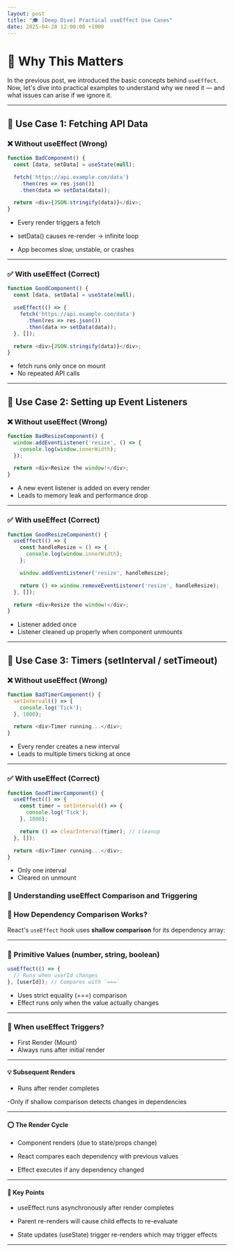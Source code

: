 ```yaml
---
layout: post
title: "🎓 [Deep Dive] Practical useEffect Use Cases"
date: 2025-04-28 12:00:00 +1000
---
```


# 🎯 Why This Matters

In the previous post, we introduced the basic concepts behind `useEffect`.
Now, let's dive into practical examples to understand why we need it — and what issues can arise if we ignore it.

---

## 📌 Use Case 1: Fetching API Data

### ❌ Without useEffect (Wrong)

```js
function BadComponent() {
  const [data, setData] = useState(null);

  fetch('https://api.example.com/data')
    .then(res => res.json())
    .then(data => setData(data));

  return <div>{JSON.stringify(data)}</div>;
}
```

- Every render triggers a fetch

- setData() causes re-render → infinite loop

- App becomes slow, unstable, or crashes


---

### ✅ With useEffect (Correct)

```js
function GoodComponent() {
  const [data, setData] = useState(null);

  useEffect(() => {
    fetch('https://api.example.com/data')
      .then(res => res.json())
      .then(data => setData(data));
  }, []);

  return <div>{JSON.stringify(data)}</div>;
}
```

- fetch runs only once on mount
- No repeated API calls


---

## 📌 Use Case 2: Setting up Event Listeners

### ❌ Without useEffect (Wrong)

```js
function BadResizeComponent() {
  window.addEventListener('resize', () => {
    console.log(window.innerWidth);
  });

  return <div>Resize the window!</div>;
}

```

- A new event listener is added on every render
- Leads to memory leak and performance drop


---

### ✅ With useEffect (Correct)

```js
function GoodResizeComponent() {
  useEffect(() => {
    const handleResize = () => {
      console.log(window.innerWidth);
    };

    window.addEventListener('resize', handleResize);

    return () => window.removeEventListener('resize', handleResize);
  }, []);

  return <div>Resize the window!</div>;
}
```

- Listener added once
- Listener cleaned up properly when component unmounts


---


## 📌 Use Case 3: Timers (setInterval / setTimeout)

### ❌ Without useEffect (Wrong)

``` js
function BadTimerComponent() {
  setInterval(() => {
    console.log('Tick');
  }, 1000);

  return <div>Timer running...</div>;
}
```

- Every render creates a new interval
- Leads to multiple timers ticking at once


---

### ✅ With useEffect (Correct)
``` js
function GoodTimerComponent() {
  useEffect(() => {
    const timer = setInterval(() => {
      console.log('Tick');
    }, 1000);

    return () => clearInterval(timer); // cleanup
  }, []);

  return <div>Timer running...</div>;
}
```

- Only one interval
- Cleared on unmount





### 🧪 Understanding useEffect Comparison and Triggering

###  💼 How Dependency Comparison Works?

React's `useEffect` hook uses **shallow comparison** for its dependency array:


---

### 🧐 Primitive Values (number, string, boolean)
```javascript
useEffect(() => {
  // Runs when userId changes
}, [userId]); // Compares with `===`
```

- Uses strict equality (===) comparison
- Effect runs only when the value actually changes


---

### 🤔 When useEffect Triggers?

- First Render (Mount)
- Always runs after initial render


---

#### 💡 Subsequent Renders

- Runs after render completes

-Only if shallow comparison detects changes in dependencies

---


#### ⭕️ The Render Cycle

- Component renders (due to state/props change)

- React compares each dependency with previous values

- Effect executes if any dependency changed

---

#### 🔑 Key Points
- useEffect runs asynchronously after render completes

- Parent re-renders will cause child effects to re-evaluate

- State updates (useState) trigger re-renders which may trigger effects

---


